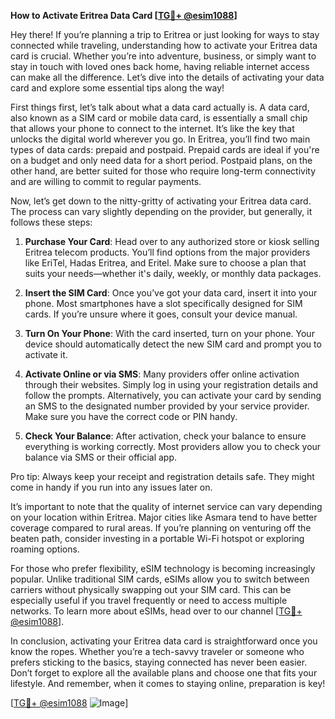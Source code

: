 **How to Activate Eritrea Data Card [[TG💪+ @esim1088](https://t.me/s/esim1088)]**

Hey there! If you’re planning a trip to Eritrea or just looking for ways to stay connected while traveling, understanding how to activate your Eritrea data card is crucial. Whether you’re into adventure, business, or simply want to stay in touch with loved ones back home, having reliable internet access can make all the difference. Let’s dive into the details of activating your data card and explore some essential tips along the way!

First things first, let’s talk about what a data card actually is. A data card, also known as a SIM card or mobile data card, is essentially a small chip that allows your phone to connect to the internet. It’s like the key that unlocks the digital world wherever you go. In Eritrea, you’ll find two main types of data cards: prepaid and postpaid. Prepaid cards are ideal if you're on a budget and only need data for a short period. Postpaid plans, on the other hand, are better suited for those who require long-term connectivity and are willing to commit to regular payments.

Now, let’s get down to the nitty-gritty of activating your Eritrea data card. The process can vary slightly depending on the provider, but generally, it follows these steps:

1. **Purchase Your Card**: Head over to any authorized store or kiosk selling Eritrea telecom products. You’ll find options from the major providers like EriTel, Hadas Eritrea, and Eritel. Make sure to choose a plan that suits your needs—whether it's daily, weekly, or monthly data packages.

2. **Insert the SIM Card**: Once you’ve got your data card, insert it into your phone. Most smartphones have a slot specifically designed for SIM cards. If you’re unsure where it goes, consult your device manual.

3. **Turn On Your Phone**: With the card inserted, turn on your phone. Your device should automatically detect the new SIM card and prompt you to activate it.

4. **Activate Online or via SMS**: Many providers offer online activation through their websites. Simply log in using your registration details and follow the prompts. Alternatively, you can activate your card by sending an SMS to the designated number provided by your service provider. Make sure you have the correct code or PIN handy.

5. **Check Your Balance**: After activation, check your balance to ensure everything is working correctly. Most providers allow you to check your balance via SMS or their official app.

Pro tip: Always keep your receipt and registration details safe. They might come in handy if you run into any issues later on.

It’s important to note that the quality of internet service can vary depending on your location within Eritrea. Major cities like Asmara tend to have better coverage compared to rural areas. If you’re planning on venturing off the beaten path, consider investing in a portable Wi-Fi hotspot or exploring roaming options.

For those who prefer flexibility, eSIM technology is becoming increasingly popular. Unlike traditional SIM cards, eSIMs allow you to switch between carriers without physically swapping out your SIM card. This can be especially useful if you travel frequently or need to access multiple networks. To learn more about eSIMs, head over to our channel [[TG💪+ @esim1088](https://t.me/s/esim1088)].

In conclusion, activating your Eritrea data card is straightforward once you know the ropes. Whether you’re a tech-savvy traveler or someone who prefers sticking to the basics, staying connected has never been easier. Don’t forget to explore all the available plans and choose one that fits your lifestyle. And remember, when it comes to staying online, preparation is key!

[[TG💪+ @esim1088](https://t.me/s/esim1088) ![Image](https://i.postimg.cc/Y0z9fWf4/image.png)]